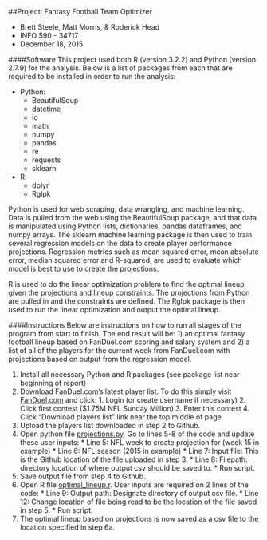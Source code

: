 ##Project: Fantasy Football Team Optimizer
- Brett Steele, Matt Morris, & Roderick Head
- INFO 590 - 34717
- December 18, 2015

####Software
This project used both R (version 3.2.2) and Python (version 2.7.9) for the analysis.  Below is a list of packages from each that are required to be installed in order to run the analysis:
- Python:
  - BeautifulSoup
  - datetime
  - io
  - math
  - numpy
  - pandas
  - re
  - requests
  - sklearn
- R:
  - dplyr
  - Rglpk

Python is used for web scraping, data wrangling, and machine learning.  Data is pulled from the web using the BeautifulSoup package, and that data is manipulated using Python lists, dictionaries, pandas dataframes, and numpy arrays.  The sklearn machine learning package is then used to train several regression models on the data to create player performance projections.  Regression metrics such as mean squared error, mean absolute error, median squared error and R-squared, are used to evaluate which model is best to use to create the projections.

R is used to do the linear optimization problem to find the optimal lineup given the projections and lineup constraints.  The projections from Python are pulled in and the constraints are defined.  The Rglpk package is then used to run the linear optimization and output the optimal lineup.

####Instructions
Below are instructions on how to run all stages of the program from start to finish.  The end result will be: 1) an optimal fantasy football lineup based on FanDuel.com scoring and salary system and 2) a list of all of the players for the current week from FanDuel.com with projections based on output from the regression model.

  1. Install all necessary Python and R packages (see package list near beginning of report)
  2. Download FanDuel.com’s latest player list.  To do this simply visit [FanDuel.com](https://www.fanduel.com) and click:
    1. Login (or create username if necessary)
    2. Click first contest ($1.75M NFL Sunday Million)
    3. Enter this contest
    4. Click “Download players list” link near the top middle of page.
  3. Upload the players list downloaded in step 2 to Github.
  4. Open python file [projections.py](https://github.com/brttstl/proj-fantasy/blob/master/3.projections/projections.py).  Go to lines 5-8 of the code and update these user inputs:
    * Line 5: NFL week to create projection for (week 15 in example)
    * Line 6: NFL season (2015 in example)
    * Line 7: Input file: This is the Github location of the file uploaded in step 3.
    * Line 8: Filepath: directory location of where output csv should be saved to.
    * Run script.
  5. Save output file from step 4 to Github.
  6. Open R file [optimal_lineup.r](https://github.com/brttstl/proj-fantasy/blob/master/4.lineup_optimization/optimal_lineup.r).  User inputs are required on 2 lines of the code:
    * Line 9: Output path: Designate directory of output csv file.
    * Line 12: Change location of file being read to be the location of the file saved in step 5.
    * Run script.
  7. The optimal lineup based on projections is now saved as a csv file to the location specified in step 6a.
